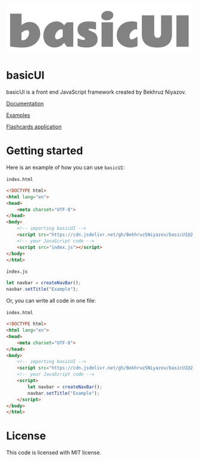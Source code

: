 ![](images/logo.png)
# basicUI
basicUI is a front end JavaScript framework created by Bekhruz Niyazov.

[Documentation](https://bekhruzsniyazov.github.io/basicUI)

[Examples](https://github.com/BekhruzSNiyazov/basicUI/tree/master/examples/)

[Flashcards application](https://github.com/BekhruzSNiyazov/basicUI/tree/master/flashcards)

# Getting started
Here is an example of how you can use `basicUI`:

`index.html`
```html
<!DOCTYPE html>
<html lang="en">
<head>
    <meta charset="UTF-8">
</head>
<body>
    <!-- importing basicUI -->
    <script src="https://cdn.jsdelivr.net/gh/BekhruzSNiyazov/basicUI@2.0.0/src/basicUI.js" crossorigin="anonymous"></script>
    <!-- your JavaScript code -->
    <script src="index.js"></script>
</body>
</html>
```
`index.js`
```js
let navbar = createNavBar();
navbar.setTitle("Example");
```
Or, you can write all code in one file:

`index.html`
```html
<!DOCTYPE html>
<html lang="en">
<head>
    <meta charset="UTF-8">
</head>
<body>
    <!-- importing basicUI -->
    <script src="https://cdn.jsdelivr.net/gh/BekhruzSNiyazov/basicUI@2.0.0/src/basicUI.js" crossorigin="anonymous"></script>
    <!-- your JavaScript code -->
    <script>
        let navbar = createNavBar();
        navbar.setTitle("Example");
    </script>
</body>
</html>
```
# License
This code is licensed with MIT license.
